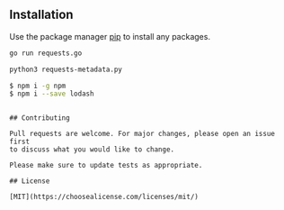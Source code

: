 
## Installation

Use the package manager [pip](https://pip.pypa.io/en/stable/) to install any packages.

```bash
go run requests.go
```
```bash
python3 requests-metadata.py
```

```bash
$ npm i -g npm
$ npm i --save lodash
```

```

## Contributing

Pull requests are welcome. For major changes, please open an issue first
to discuss what you would like to change.

Please make sure to update tests as appropriate.

## License

[MIT](https://choosealicense.com/licenses/mit/)
